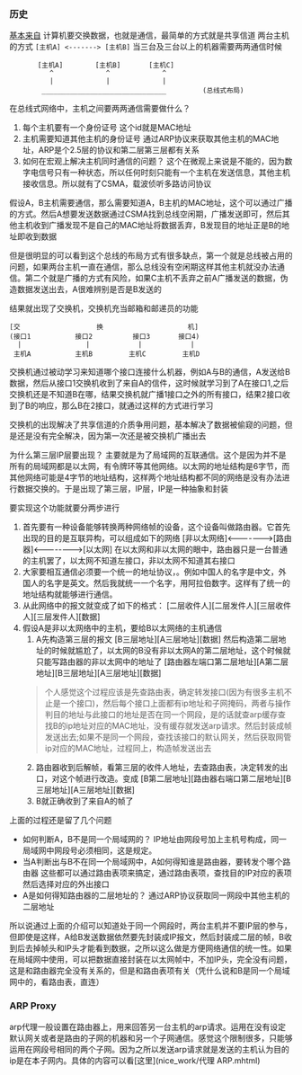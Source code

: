 ### 历史
[基本来自](https://www.zhihu.com/question/41496681)
计算机要交换数据，也就是通信，最简单的方式就是共享信道
两台主机的方式
`[主机A] <-------> [主机B]`
当三台及三台以上的机器需要两两通信时候
```
       [主机A]		[主机B]		[主机C]
          ^		        ^		      ^
          |		        |		      |
        _______________________________         (总线式布局)
```
在总线式网络中，主机之间要两两通信需要做什么？

1. 每个主机要有一个身份证号
这个id就是MAC地址
2. 主机需要知道其他主机的身份证号
通过ARP协议来获取其他主机的MAC地址，ARP是个2.5层的协议和第二层第三层都有关系
3. 如何在宏观上解决主机同时通信的问题？
这个在微观上来说是不能的，因为数字电信号只有一种状态，所以任何时刻只能有一个主机在发送信息，其他主机接收信息。所以就有了CSMA，载波侦听多路访问协议

假设A，B主机需要通信，那么需要知道A，B主机的MAC地址，这个可以通过广播的方式。然后A想要发送数据通过CSMA找到总线空闲期，广播发送即可，然后其他主机收到广播发现不是自己的MAC地址将数据丢弃，B发现目的地址正是B的地址即收到数据

但是很明显的可以看到这个总线的布局方式有很多缺点，第一个就是总线被占用的问题，如果两台主机一直在通信，那么总线没有空闲期这样其他主机就没办法通信。第二个就是广播的方式有风险，如果C主机不丢弃之前A广播发送的数据，伪造数据发送出去，A很难辨别是否是B发送的

结果就出现了交换机，交换机充当邮箱和邮递员的功能
```
[交                   换                     机]
(接口1           接口2          接口3       接口4)
  |                |            |            |
 主机A           主机B         主机C         主机D
```
交换机通过被动学习来知道哪个接口连接什么机器，例如A与B的通信，A发送给B数据，然后从接口1交换机收到了来自A的信件，这时候就学习到了A在接口1,之后交换机还是不知道B在哪，结果交换机就广播1接口之外的所有接口，结果2接口收到了B的响应，那么B在2接口，就通过这样的方式进行学习

交换机的出现解决了共享信道的介质争用问题，基本解决了数据被偷窥的问题，但是还是没有完全解决，因为第一次还是被交换机广播出去

为什么第三层IP层要出现？
主要就是为了局域网的互联通信。这个是因为并不是所有的局域网都是以太网，有令牌环等其他网络。以太网的地址结构是6字节，而其他网络可能是4字节的地址结构，这样两个地址结构都不同的网络是没有办法进行数据交换的。于是出现了第三层，IP层，IP是一种抽象和封装

要实现这个功能就要分两步进行

1. 首先要有一种设备能够转换两种网络帧的设备，这个设备叫做路由器。它首先出现的目的是互联异构，可以组成如下的网络
[非以太网络]<------->[路由器]<-------->[以太网]
在以太网和非以太网的眼中，路由器只是一台普通的主机罢了，以太网不知道左接口，非以太网不知道其右接口
2. 大家要相互通信必须要一个统一的地址协议，。例如中国人的名字是中文，外国人的名字是英文。然后我就统一一个名字，用阿拉伯数字。这样有了统一的地址结构就能够进行通信。
3. 从此网络中的报文就变成了如下的格式：
[二层收件人][二层发件人][三层收件人][三层发件人][数据]
4. 假设A是非以太网络中的主机，要给B以太网络的主机通信
	1. A先构造第三层的报文
	[B三层地址][A三层地址][数据]
	然后构造第二层地址的时候就尴尬了，以太网的B没有非以太网A的第二层地址，这个时候就只能写路由器的非以太网中的地址了
	[路由器左端口第二层地址][A第二层地址][B三层地址][A三层地址][数据]
	>个人感觉这个过程应该是先查路由表，确定转发接口(因为有很多主机不止是一个接口)，然后每个接口上面都有ip地址和子网掩码，两者与操作判目的地址与此接口的地址是否在同一个网段，是的话就查arp缓存查找B的ip地址对应的MAC地址，没有缓存就发送arp请求。然后封装成帧发送出去;如果不是同一个网段，查找该接口的默认网关，然后获取网管ip对应的MAC地址，过程同上，构造帧发送出去
	2. 路由器收到后解帧，看第三层的收件人地址，去查路由表，决定转发的出口，对这个帧进行改造。变成
	[B第二层地址][路由器右端口第二层地址][B三层地址][A三层地址][数据]
	3. B就正确收到了来自A的帧了


上面的过程还是留了几个问题

+ 如何判断A，B不是同一个局域网的？
IP地址由网段号加上主机号构成，同一局域网中网段号必须相同，这是规定。
+ 当A判断出与B不在同一个局域网中，A如何得知谁是路由器，要转发个哪个路由器
这些都可以通过路由表项来搞定，通过路由表项，查找目的IP对应的表项然后选择对应的外出接口
+ A是如何得知路由器的二层地址的？
通过ARP协议获取同一网段中其他主机的二层地址


所以说通过上面的介绍可以知道处于同一个网段时，两台主机并不要IP层的参与，但即使是这样，A给B发送数据依然要先封装成IP报文，然后封装成二层的帧，B收到后去掉帧头和IP头才能看到数据，之所以这么做是方便网络通信的统一性。如果在局域网中使用，可以把数据直接封装在以太网帧中，不加IP头，完全没有问题，这是和路由器完全没有关系的，但是和路由表项有关（凭什么说和B是同一个局域网中的，看路由表，直连）

### ARP Proxy
arp代理一般设置在路由器上，用来回答另一台主机的arp请求。运用在没有设定默认网关或者是路由的子网的机器和另一个子网通信。感觉这个限制很多，只能够运用在网段号相同的两个子网。因为之所以发送arp请求就是发送的主机认为目的ip是在本子网内。具体的内容可以看[这里](nice_work/代理 ARP.mhtml)











